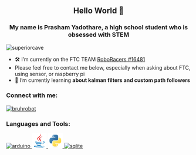 <h2 align="center">Hello World 👋 </h2>
<h3 align="center">My name is Prasham Yadothare, a high school student who is obsessed with STEM</h3>

<p align="left"> <img src="https://komarev.com/ghpvc/?username=superiorcave&label=Profile%20views&color=0e75b6&style=flat" alt="superiorcave" /> </p>

- 🛠️ I’m currently on the FTC TEAM [RoboRacers #16481](https://ftcscout.org/teams/16481)
- Please feel free to contact me below, especially when asking about FTC, using sensor, or raspberry pi
- 🌱 I’m currently learning **about kalman filters and custom path followers**

<h3 align="left">Connect with me:</h3>
<p align="left">
<a href="https://discord.gg/bruhrobot" target="blank"><img align="center" src="https://raw.githubusercontent.com/rahuldkjain/github-profile-readme-generator/master/src/images/icons/Social/discord.svg" alt="bruhrobot" height="30" width="40" /></a>
</p>

<h3 align="left">Languages and Tools:</h3>
<p align="left"> <a href="https://www.arduino.cc/" target="_blank" rel="noreferrer"> <img src="https://cdn.worldvectorlogo.com/logos/arduino-1.svg" alt="arduino" width="40" height="40"/> </a> <a href="https://www.java.com" target="_blank" rel="noreferrer"> <img src="https://raw.githubusercontent.com/devicons/devicon/master/icons/java/java-original.svg" alt="java" width="40" height="40"/> </a> <a href="https://www.python.org" target="_blank" rel="noreferrer"> <img src="https://raw.githubusercontent.com/devicons/devicon/master/icons/python/python-original.svg" alt="python" width="40" height="40"/> </a> <a href="https://www.sqlite.org/" target="_blank" rel="noreferrer"> <img src="https://www.vectorlogo.zone/logos/sqlite/sqlite-icon.svg" alt="sqlite" width="40" height="40"/> </a> </p>


